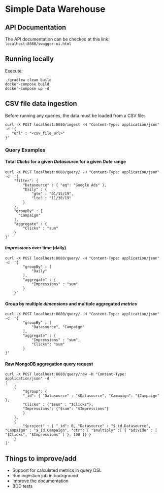 # Simple Data Warehouse

## API Documentation
The API documentation can be checked at this link: `localhost:8080/swagger-ui.html`  

## Running locally

Execute:
```
./gradlew clean build
docker-compose build
docker-compose up -d
```

## CSV file data ingestion
Before running any queries, the data must be loaded from a CSV file:
```
curl -X POST localhost:8080/ingest -H "Content-Type: application/json" -d '{
   "url" : "<csv_file_url>"
}'
```

### Query Examples
#### Total _Clicks_ for a given _Datasource_ for a given _Date_ range
```
curl -X POST localhost:8080/query/ -H "Content-Type: application/json" -d  '{
    "filter": {
        "Datasource" : { "eq": "Google Ads" },
        "Daily" : {
            "gte" : "01/15/19",
            "lte" : "11/30/19"
        }
    },
    "groupBy" : [
      "Campaign"
    ],
    "aggregate" : {
        "Clicks" : "sum"
    }
}'
```

#### _Impressions_ over time (daily)
```
curl -X POST localhost:8080/query/ -H "Content-Type: application/json" -d  '{
        "groupBy" : [
            "Daily"
        ],
        "aggregate" : {
            "Impressions" : "sum"
        }
    }'
```

#### Group by multiple _dimensions_ and multiple aggregated _metrics_
```
curl -X POST localhost:8080/query/ -H "Content-Type: application/json" -d  '{
        "groupBy" : [
            "Datasource", "Campaign"
        ],
        "aggregate" : {
            "Impressions" : "sum",
            "Clicks": "sum"
        }
}'
```

#### Raw MongoDB aggregation query request
```
curl -X POST localhost:8080/query/raw -H "Content-Type: application/json" -d  '
[
    {
        "$group": {
        "_id": { "Datasource" : "$Datasource", "Campaign": "$Campaign" },
        "Clicks" : {"$sum" : "$Clicks"},
        "Impressions": {"$sum": "$Impressions"}
        }
    },
    {
        "$project" : { "_id": 0, "Datasource" : "$_id.Datasource", "Campaign" : "$_id.Campaign", "ctr": { "$multiply" :[ { "$divide" : [ "$Clicks", "$Impressions" ] }, 100 ]} }
    }
]'
```

## Things to improve/add
- Support for calculated metrics in query DSL
- Run ingestion job in background
- Improve the documentation
- BDD tests
